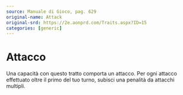 ```yaml
---
source: Manuale di Gioco, pag. 629
original-name: Attack
original-srd: https://2e.aonprd.com/Traits.aspx?ID=15
categories: [generic]
---
```


# Attacco

Una capacità con questo tratto comporta un attacco. Per ogni attacco effettuato
oltre il primo del tuo turno, subisci una penalità da attacchi multipli.
